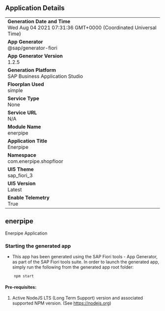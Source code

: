 ## Application Details
|               |
| ------------- |
|**Generation Date and Time**<br>Wed Aug 04 2021 07:31:36 GMT+0000 (Coordinated Universal Time)|
|**App Generator**<br>@sap/generator-fiori|
|**App Generator Version**<br>1.2.5|
|**Generation Platform**<br>SAP Business Application Studio|
|**Floorplan Used**<br>simple|
|**Service Type**<br>None|
|**Service URL**<br>N/A
|**Module Name**<br>enerpipe|
|**Application Title**<br>Enerpipe|
|**Namespace**<br>com.enerpipe.shopfloor|
|**UI5 Theme**<br>sap_fiori_3|
|**UI5 Version**<br>Latest|
|**Enable Telemetry**<br>True|

## enerpipe

Enerpipe Application

### Starting the generated app

-   This app has been generated using the SAP Fiori tools - App Generator, as part of the SAP Fiori tools suite.  In order to launch the generated app, simply run the following from the generated app root folder:

```
    npm start
```

#### Pre-requisites:

1. Active NodeJS LTS (Long Term Support) version and associated supported NPM version.  (See https://nodejs.org)


